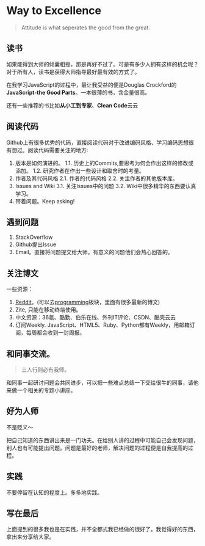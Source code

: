 Way to Excellence
=================

> Attitude is what seperates the good from the great.

## 读书

如果能得到大师的倾囊相授，那是再好不过了。可是有多少人拥有这样的机会呢？对于所有人，读书是获得大师指导最好最有效的方式了。

在我学习JavaScript的过程中，最让我受益的便是Douglas Crockford的**JavaScript-the Good Parts**。一本很薄的书，含金量很高。

还有一些推荐的书比如**从小工到专家**、**Clean Code**云云

## 阅读代码

Github上有很多优秀的代码，直接阅读代码对于改进编码风格、学习编码思想很有想过。阅读代码需要关注的地方:

1. 版本是如何演进的。
	1.1. 历史上的Commits,要思考为何会作出这样的修改或添加。
	1.2. 研究作者在作出一些设计和取舍时的考量。
2. 作者及其代码风格
	2.1. 作者的代码风格
	2.2. 关注作者的其他版本库。
3. Issues and Wiki
	3.1. 关注Issues中的问题
	3.2. Wiki中很多精华的东西要认真学习。
4. 带着问题。Keep asking!

## 遇到问题

1. StackOverflow
2. Github提出Issue
3. Email。直接将问题提交给大师。有意义的问题他们会热心回答的。

## 关注博文

一些资源：

1. [Reddit](http://www.reddit.com/)。(可以去[programming](http://www.reddit.com/r/programming/)板块，里面有很多最新的博文)
2. Zite, 只能在移动终端使用。
3. 中文资源：36氪、酷勤、伯乐在线、外刊IT评论、CSDN、酷壳云云
4. 订阅Weekly. JavaScript、HTML5、Ruby、Python都有Weekly，用邮箱订阅，每周都会收到一封周报。

## 和同事交流。

> 三人行则必有我师。

和同事一起研讨问题会共同进步，可以把一些难点总结一下交给很牛的同事，请他来做一个相关的专题小讲座。

## 好为人师

不是贬义～

把自己知道的东西讲出来是一门功夫。在给别人讲的过程中可能自己会发现问题，别人也有可能提出问题。问题是最好的老师，解决问题的过程便是自我提高的过程。

## 实践

不要停留在认知的程度上。多多地实践。

## 写在最后

上面提到的很多我也是在实践，并不全都式我已经做的很好了。我觉得好的东西，拿出来分享给大家。
